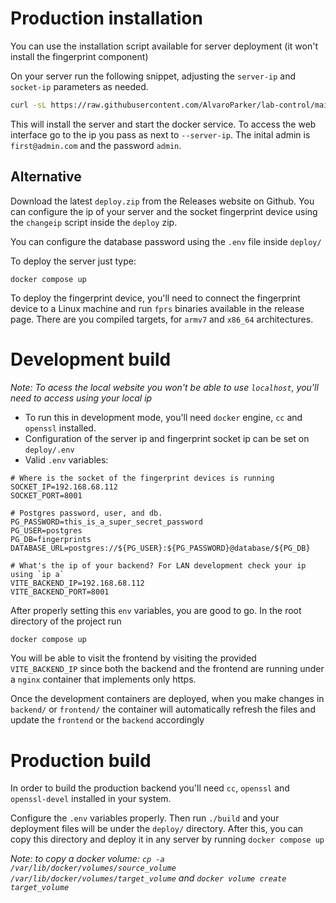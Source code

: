 # Production installation

You can use the installation script available for server deployment (it won't install the fingerprint component)

On your server run the following snippet, adjusting the `server-ip` and `socket-ip` parameters as needed.

```bash
curl -sL https://raw.githubusercontent.com/AlvaroParker/lab-control/main/install | bash -s -- --server-ip <ip> --socket-ip <ip>
```

This will install the server and start the docker service. To access the web interface go to the ip you pass as next to `--server-ip`. The inital admin is `first@admin.com` and the password `admin`.

## Alternative

Download the latest `deploy.zip` from the Releases website on Github. You can configure the ip of your server and the socket fingerprint device using the `changeip` script inside the `deploy` zip.

You can configure the database password using the `.env` file inside `deploy/`

To deploy the server just type:

```
docker compose up
```

To deploy the fingerprint device, you'll need to connect the fingerprint device to a Linux machine and run `fprs` binaries available in the release page. There are you compiled targets, for `armv7` and `x86_64` architectures.

# Development build

_Note: To acess the local website you won't be able to use `localhost`, you'll need to access using your local ip_

- To run this in development mode, you'll need `docker` engine, `cc` and `openssl` installed.
- Configuration of the server ip and fingerprint socket ip can be set on `deploy/.env`
- Valid `.env` variables:

```dotenv
# Where is the socket of the fingerprint devices is running
SOCKET_IP=192.168.68.112
SOCKET_PORT=8001

# Postgres password, user, and db.
PG_PASSWORD=this_is_a_super_secret_password
PG_USER=postgres
PG_DB=fingerprints
DATABASE_URL=postgres://${PG_USER}:${PG_PASSWORD}@database/${PG_DB}

# What's the ip of your backend? For LAN development check your ip using `ip a`
VITE_BACKEND_IP=192.168.68.112
VITE_BACKEND_PORT=8001
```

After properly setting this `env` variables, you are good to go. In the root directory of the project run

```bash
docker compose up
```

You will be able to visit the frontend by visiting the provided `VITE_BACKEND_IP` since both the backend and the frontend are running under a `nginx` container that implements only https.

Once the development containers are deployed, when you make changes in `backend/` or `frontend/` the container will automatically refresh the files and update the `frontend` or the `backend` accordingly

# Production build

In order to build the production backend you'll need `cc`, `openssl` and `openssl-devel` installed in your system.

Configure the `.env` variables properly. Then run `./build` and your deployment files will be under the `deploy/` directory. After this, you can copy this directory and deploy it in any server
by running `docker compose up`

_Note: to copy a docker volume: `cp -a /var/lib/docker/volumes/source_volume /var/lib/docker/volumes/target_volume` and `docker volume create target_volume`_
